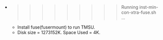 * >>>>>>>>> Running inst-min-con-xtra-fuse.sh ...
  * Install fuse(fusermount) to run TMSU.
  * Disk size = 1273152K. Space Used = 4K.
